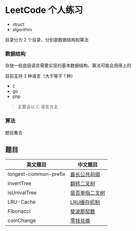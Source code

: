 # LeetCode 个人练习

- struct
- algorithm

目录分为 2 个目录，分别是数据结构和算法

### 数据结构

存放一些底层语言需要实现的基本数据结构，算法可能会用得上的

目前支持 3 种语言（大于等于 1 种）

- c
- go
- php

> 主要会以 C 语言为主

### 算法

题目集合

## 题目

| 英文题目              | 中文题目                                                                                                |
| --------------------- | ------------------------------------------------------------------------------------------------------- |
| longest-common-prefix | [最长公共前缀](https://github.com/whiteCcinn/leetcode-practice/blob/master/subject/最长公共前缀.md)     |
| invertTree            | [翻转二叉树](https://github.com/whiteCcinn/leetcode-practice/blob/master/subject/翻转二叉树.md)         |
| isUnivalTree          | [是否单指二叉树](https://github.com/whiteCcinn/leetcode-practice/blob/master/subject/是否单指二叉树.md) |
| LRU-Cache             | [LRU缓存机制](https://github.com/whiteCcinn/leetcode-practice/blob/master/subject/LRU缓存机制.md)       |
| Fibonacci             | [斐波那契数](https://github.com/whiteCcinn/leetcode-practice/blob/master/subject/斐波那契数.md)         |
| coinChange            | [零钱兑换](https://github.com/whiteCcinn/leetcode-practice/blob/master/subject/零钱兑换.md)             |